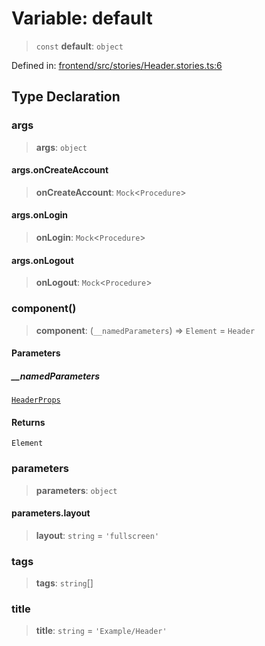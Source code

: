# Variable: default

> `const` **default**: `object`

Defined in: [frontend/src/stories/Header.stories.ts:6](https://github.com/lsendel/sass/blob/ca8b2b87627589617e0de57047e1f50d53e78078/frontend/src/stories/Header.stories.ts#L6)

## Type Declaration

### args

> **args**: `object`

#### args.onCreateAccount

> **onCreateAccount**: `Mock`\<`Procedure`\>

#### args.onLogin

> **onLogin**: `Mock`\<`Procedure`\>

#### args.onLogout

> **onLogout**: `Mock`\<`Procedure`\>

### component()

> **component**: (`__namedParameters`) => `Element` = `Header`

#### Parameters

##### \_\_namedParameters

[`HeaderProps`](../../Header/interfaces/HeaderProps.md)

#### Returns

`Element`

### parameters

> **parameters**: `object`

#### parameters.layout

> **layout**: `string` = `'fullscreen'`

### tags

> **tags**: `string`[]

### title

> **title**: `string` = `'Example/Header'`
